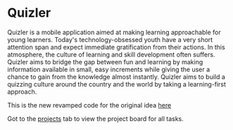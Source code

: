# Quizler

Quizler is a mobile application aimed at making learning approachable for young learners. Today's technology-obsessed youth have a very short attention span and expect immediate gratification from their actions. In this atmosphere, the culture of learning and skill development often suffers. Quizler aims to bridge the gap between fun and learning by making information available in small, easy increments while giving the user a chance to gain from the knowledge almost instantly. Quizler aims to build a quizzing culture around the country and the world by taking a learning-first approach.

This is the new revamped code for the original idea [here](https://github.com/sahilgupta1801/Quizler-1)

Got to the [projects](https://github.com/orgs/QuizlerApp/projects) tab to view the project board for all tasks.
